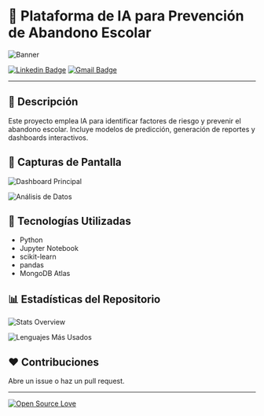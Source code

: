 # 🌟 Plataforma de IA para Prevención de Abandono Escolar

![Banner](imagenes/banner.png)

[![Linkedin Badge](https://img.shields.io/badge/-TuNombre-blue?style=social\&logo=Linkedin\&logoColor=blue\&link=https://www.linkedin.com/in/tu-perfil)](https://www.linkedin.com/in/tu-perfil)
[![Gmail Badge](https://img.shields.io/badge/-tuemail-c14438?style=social\&logo=Gmail\&logoColor=red\&link=mailto\:tuemail@gmail.com)](mailto:tuemail@gmail.com)

---

## 🚀 Descripción

Este proyecto emplea IA para identificar factores de riesgo y prevenir el abandono escolar. Incluye modelos de predicción, generación de reportes y dashboards interactivos.

## 📸 Capturas de Pantalla

![Dashboard Principal](imagenes/dashboard_main.png)

![Análisis de Datos](imagenes/data_analysis.png)

## 🎨 Tecnologías Utilizadas

* Python
* Jupyter Notebook
* scikit-learn
* pandas
* MongoDB Atlas

## 📊 Estadísticas del Repositorio

![Stats Overview](imagenes/overview.svg)

![Lenguajes Más Usados](imagenes/languages.svg)

## ❤️ Contribuciones

Abre un issue o haz un pull request.

---

[![Open Source Love](https://badges.frapsoft.com/os/v1/open-source.svg?v=102)](https://github.com/ellerbrock/open-source-badge/)
